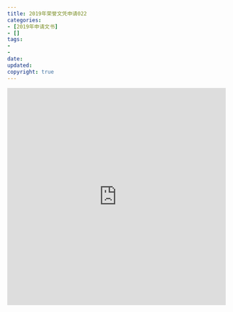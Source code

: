 ```yaml
---
title: 2019年荣誉文凭申请022
categories:
- [2019年申请文书]
- []
tags: 
- 
- 
date:
updated:
copyright: true
---
```


<iframe width="760px" height="500px" src="https://sway.office.com/s/UBsyEpGFHo2DODwk/embed" frameborder="0" marginheight="0" marginwidth="0" max-width="100%" sandbox="allow-forms allow-modals allow-orientation-lock allow-popups allow-same-origin allow-scripts" scrolling="no" style="border: none; max-width: 100%; max-height: 100vh" allowfullscreen mozallowfullscreen msallowfullscreen webkitallowfullscreen></iframe>